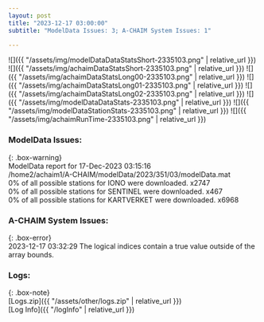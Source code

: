 ```yaml
---
layout: post
title: "2023-12-17 03:00:00"
subtitle: "ModelData Issues: 3; A-CHAIM System Issues: 1"

---
```


![]({{ "/assets/img/modelDataDataStatsShort-2335103.png" | relative_url }})
![]({{ "/assets/img/achaimDataStatsShort-2335103.png" | relative_url }})
![]({{ "/assets/img/achaimDataStatsLong00-2335103.png" | relative_url }})
![]({{ "/assets/img/achaimDataStatsLong01-2335103.png" | relative_url }})
![]({{ "/assets/img/achaimDataStatsLong02-2335103.png" | relative_url }})
![]({{ "/assets/img/modelDataDataStats-2335103.png" | relative_url }})
![]({{ "/assets/img/modelDataStationStats-2335103.png" | relative_url }})
![]({{ "/assets/img/achaimRunTime-2335103.png" | relative_url }})


### ModelData Issues:  
  
{: .box-warning}  
 ModelData report for 17-Dec-2023 03:15:16   
 /home2/achaim1/A-CHAIM/modelData/2023/351/03/modelData.mat   
 0% of all possible stations for IONO were downloaded. x2747   
 0% of all possible stations for SENTINEL were downloaded. x467   
 0% of all possible stations for KARTVERKET were downloaded. x6968   
  
### A-CHAIM System Issues:  
  
{: .box-error}  
2023-12-17 03:32:29 The logical indices contain a true value outside of the array bounds.  

### Logs:  
  
{: .box-note}  
[Logs.zip]({{ "/assets/other/logs.zip" | relative_url }})  
[Log Info]({{ "/logInfo" | relative_url }})  
